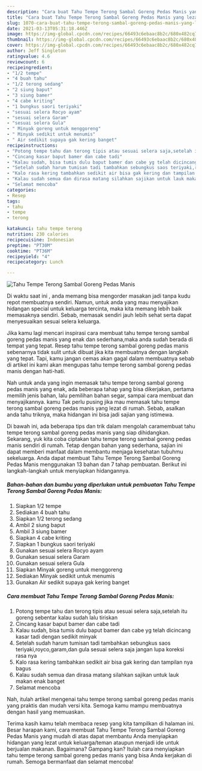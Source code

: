 ```yaml
---
description: "Cara buat Tahu Tempe Terong Sambal Goreng Pedas Manis yang lezat dan Mudah Dibuat"
title: "Cara buat Tahu Tempe Terong Sambal Goreng Pedas Manis yang lezat dan Mudah Dibuat"
slug: 1070-cara-buat-tahu-tempe-terong-sambal-goreng-pedas-manis-yang-lezat-dan-mudah-dibuat
date: 2021-03-13T05:31:18.446Z
image: https://img-global.cpcdn.com/recipes/66493c6ebaac8b2c/680x482cq70/tahu-tempe-terong-sambal-goreng-pedas-manis-foto-resep-utama.jpg
thumbnail: https://img-global.cpcdn.com/recipes/66493c6ebaac8b2c/680x482cq70/tahu-tempe-terong-sambal-goreng-pedas-manis-foto-resep-utama.jpg
cover: https://img-global.cpcdn.com/recipes/66493c6ebaac8b2c/680x482cq70/tahu-tempe-terong-sambal-goreng-pedas-manis-foto-resep-utama.jpg
author: Jeff Singleton
ratingvalue: 4.6
reviewcount: 6
recipeingredient:
- "1/2 tempe"
- "4 buah tahu"
- "1/2 terong sedang"
- "2 siung baput"
- "3 siung bamer"
- "4 cabe kriting"
- "1 bungkus saori teriyaki"
- "sesuai selera Rocyo ayam"
- "sesuai selera Garam"
- "sesuai selera Gula"
- " Minyak goreng untuk menggoreng"
- " Minyak sedikit untuk menumis"
- " Air sedikit supaya gak kering banget"
recipeinstructions:
- "Potong tempe tahu dan terong tipis atau sesuai selera saja,setelah itu goreng sebentar kalau sudah lalu tiriskan"
- "Cincang kasar baput bamer dan cabe tadi"
- "Kalau sudah, bisa tumis dulu baput bamer dan cabe yg telah dicincang kasar tadi dengan sedikit minyak"
- "Setelah sudah harum tumisan tadi tambahkan sebungkus saos teriyaki,royco,garam,dan gula sesuai selera saja jangan lupa koreksi rasa nya"
- "Kalo rasa kering tambahkan sedikit air bisa gak kering dan tampilan nya bagus"
- "Kalau sudah semua dan dirasa matang silahkan sajikan untuk lauk makan enak banget"
- "Selamat mencoba"
categories:
- Resep
tags:
- tahu
- tempe
- terong

katakunci: tahu tempe terong 
nutrition: 230 calories
recipecuisine: Indonesian
preptime: "PT30M"
cooktime: "PT36M"
recipeyield: "4"
recipecategory: Lunch

---
```



![Tahu Tempe Terong Sambal Goreng Pedas Manis](https://img-global.cpcdn.com/recipes/66493c6ebaac8b2c/680x482cq70/tahu-tempe-terong-sambal-goreng-pedas-manis-foto-resep-utama.jpg)

Di waktu  saat ini , anda memang bisa mengorder masakan jadi tanpa kudu repot membuatnya sendiri. Namun, untuk anda yang mau menyajikan hidangan special untuk keluarga tercinta, maka kita memang lebih baik memasaknya sendiri. Sebab, memasak sendiri jauh lebih sehat serta dapat menyesuaikan sesuai selera keluarga.

Jika kamu lagi mencari inspirasi cara membuat tahu tempe terong sambal goreng pedas manis yang enak dan sederhana,maka anda sudah berada di tempat yang tepat. Resep tahu tempe terong sambal goreng pedas manis  sebenarnya tidak sulit untuk dibuat jika kita membuatnya dengan langkah yang tepat. Tapi, kamu jangan cemas akan gagal dalam membuatnya 
sebab di artikel ini kami akan mengupas tahu tempe terong sambal goreng pedas manis dengan hati-hati.  



Nah untuk anda yang ingin memasak tahu tempe terong sambal goreng pedas manis yang enak, ada beberapa tahap yang bisa dikerjakan, pertama memilih jenis bahan, lalu pemilihan bahan segar, sampai cara membuat dan menyajikannya. kamu Tak perlu pusing jika mau memasak tahu tempe terong sambal goreng pedas manis yang lezat di rumah. Sebab, asalkan anda  tahu triknya, maka hidangan ini bisa jadi sajian yang istimewa.

Di bawah ini, ada beberapa tips dan trik dalam mengolah caramembuat tahu tempe terong sambal goreng pedas manis yang siap dihidangkan. Sekarang, yuk kita coba ciptakan tahu tempe terong sambal goreng pedas manis sendiri di rumah. Tetap dengan bahan yang sederhana, sajian ini dapat memberi manfaat dalam membantu menjaga kesehatan tubuhmu sekeluarga. Anda dapat membuat Tahu Tempe Terong Sambal Goreng Pedas Manis menggunakan 13 bahan dan 7 tahap pembuatan. Berikut ini langkah-langkah untuk menyiapkan hidangannya.

<!--inarticleads1-->

##### Bahan-bahan dan bumbu yang diperlukan untuk pembuatan Tahu Tempe Terong Sambal Goreng Pedas Manis:

1. Siapkan 1/2 tempe
1. Sediakan 4 buah tahu
1. Siapkan 1/2 terong sedang
1. Ambil 2 siung baput
1. Ambil 3 siung bamer
1. Siapkan 4 cabe kriting
1. Siapkan 1 bungkus saori teriyaki
1. Gunakan sesuai selera Rocyo ayam
1. Gunakan sesuai selera Garam
1. Gunakan sesuai selera Gula
1. Siapkan  Minyak goreng untuk menggoreng
1. Sediakan  Minyak sedikit untuk menumis
1. Gunakan  Air sedikit supaya gak kering banget




<!--inarticleads2-->

##### Cara membuat Tahu Tempe Terong Sambal Goreng Pedas Manis:

1. Potong tempe tahu dan terong tipis atau sesuai selera saja,setelah itu goreng sebentar kalau sudah lalu tiriskan
1. Cincang kasar baput bamer dan cabe tadi
1. Kalau sudah, bisa tumis dulu baput bamer dan cabe yg telah dicincang kasar tadi dengan sedikit minyak
1. Setelah sudah harum tumisan tadi tambahkan sebungkus saos teriyaki,royco,garam,dan gula sesuai selera saja jangan lupa koreksi rasa nya
1. Kalo rasa kering tambahkan sedikit air bisa gak kering dan tampilan nya bagus
1. Kalau sudah semua dan dirasa matang silahkan sajikan untuk lauk makan enak banget
1. Selamat mencoba




Nah, itulah artikel mengenai  tahu tempe terong sambal goreng pedas manis  yang praktis dan mudah versi kita. Semoga kamu mampu membuatnya dengan hasil yang memuaskan. 

Terima kasih kamu telah membaca resep yang kita tampilkan di halaman ini. Besar harapan kami, cara membuat  Tahu Tempe Terong Sambal Goreng Pedas Manis yang mudah di atas dapat membantu Anda menyiapkan hidangan yang lezat untuk keluarga/teman ataupun menjadi ide untuk berjualan makanan. Bagaimana? Gampang kan? Itulah cara menyiapkan tahu tempe terong sambal goreng pedas manis yang bisa Anda kerjakan di rumah. Semoga bermanfaat dan selamat mencoba!

